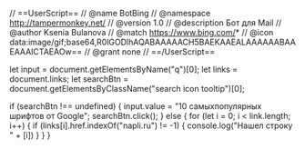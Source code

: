 // ==UserScript==
// @name         BotBing
// @namespace    http://tampermonkey.net/
// @version      1.0
// @description  Бот для Mail
// @author       Ksenia Bulanova
// @match        https://www.bing.com/*
// @icon         data:image/gif;base64,R0lGODlhAQABAAAAACH5BAEKAAEALAAAAAABAAEAAAICTAEAOw==
// @grant        none
// ==/UserScript==

let input = document.getElementsByName("q")[0];
let links = document.links;
let searchBtn = document.getElementsByClassName("search icon tooltip")[0];



if (searchBtn !== undefined) {
    input.value = "10 самыхпопулярных шрифтов от Google";
    searchBtn.click();
} else {
    for (let i = 0; i < link.length; i++) {
        if (links[i].href.indexOf("napli.ru") != -1) {
            console.log("Нашел строку " + [i])
        }
    }
}

